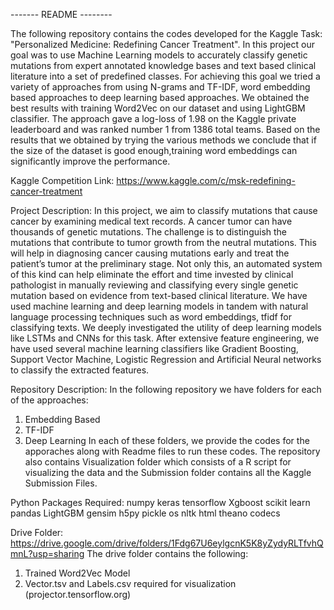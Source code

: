 ------- README --------

The following repository contains the codes developed for the Kaggle Task: "Personalized Medicine: Redefining Cancer Treatment".
In this project our goal was to use Machine Learning models to accurately classify genetic mutations from expert 
annotated knowledge bases and text based clinical literature into a set of predefined classes.
For achieving this goal we tried a variety of approaches from using N-grams and TF-IDF,
word embedding based approaches to deep learning based approaches. We obtained the best results with training Word2Vec
on our dataset and using LightGBM classifier. The approach gave a log-loss of 1.98 on the Kaggle private leaderboard and
was ranked number 1 from 1386 total teams. Based on the results that we obtained by trying the various
methods we conclude that if the size of the dataset is good enough,training word embeddings can significantly improve the performance.

Kaggle Competition Link: https://www.kaggle.com/c/msk-redefining-cancer-treatment

Project Description: In this project, we aim to classify mutations that cause cancer by examining medical text records.  A cancer tumor can have thousands of genetic mutations. The challenge is to distinguish the mutations that contribute to tumor growth from the neutral mutations. This will help in diagnosing cancer causing mutations early and treat the patient’s tumor at the preliminary stage. Not only this, an automated system of this kind can help eliminate the effort and time invested by clinical pathologist in manually reviewing and classifying every single genetic mutation based on evidence from text-based clinical literature. We have used machine learning and deep learning models in tandem with natural language processing techniques such as word embeddings, tfidf for classifying texts. We deeply investigated the utility of deep learning models like LSTMs and CNNs for this task. After extensive feature engineering, we have used several machine learning classifiers like Gradient Boosting, Support Vector Machine, Logistic Regression and Artificial Neural networks to classify the extracted features.

Repository Description: 
In the following repository we have folders for each of the approaches:
  1. Embedding Based
  2. TF-IDF 
  3. Deep Learning
  In each of these folders, we provide the codes for the apporaches along with Readme files to run these codes.
 The repository also contains Visualization folder which consists of a R script for visualizing the data and the Submission folder contains all the Kaggle Submission Files.  

Python Packages Required:
numpy
keras
tensorflow
Xgboost
scikit learn
pandas
LightGBM
gensim
h5py
pickle
os
nltk
html
theano
codecs

Drive Folder: https://drive.google.com/drive/folders/1Fdg67U6eylgcnK5K8yZydyRLTfvhQmnL?usp=sharing
The drive folder contains the following:
1. Trained Word2Vec Model
2. Vector.tsv and Labels.csv required for visualization (projector.tensorflow.org)




